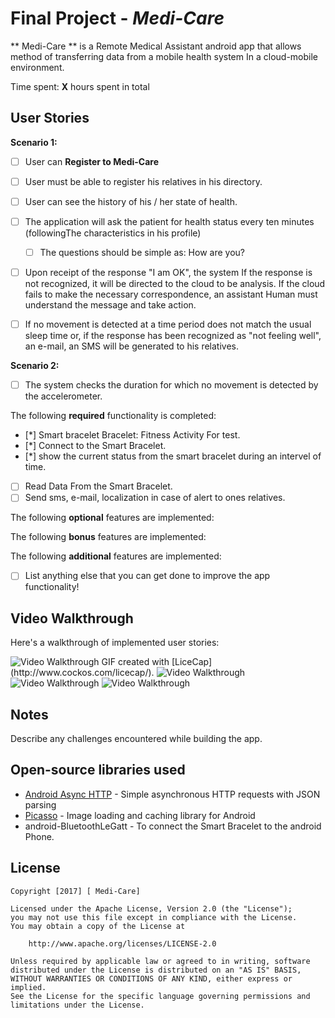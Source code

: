 # Final Project - *Medi-Care*

** Medi-Care ** is a Remote Medical Assistant android app that allows method of transferring data from a mobile health system In a cloud-mobile environment.

Time spent: **X** hours spent in total

## User Stories

**Scenario 1:**

* [ ] User can **Register to Medi-Care** 
* [ ] User must be able to register his relatives in his directory.
* [ ] User can see the history of his / her state of health.
* [ ] The application will ask the patient for health status every ten minutes (followingThe characteristics in his profile)
	* [ ]  The questions should be simple as: How are you?
* [ ] Upon receipt of the response "I am OK", the system If the response is not recognized, it will be directed to the cloud to be analysis. If the cloud fails to make the necessary correspondence, an assistant Human must understand the message and take action.
* [ ] If no movement is detected at a time period does not match the usual sleep time or, if the response has been recognized as "not feeling well", an e-mail, an SMS will be generated to his relatives.
 

**Scenario 2:**
* [ ] The system checks the duration for which no movement is detected by the accelerometer.


The following **required** functionality is completed:
* [*] Smart bracelet Bracelet: Fitness Activity For test.
* [*] Connect to the Smart Bracelet.
* [*] show the current status from the smart bracelet during an intervel of time.
* [ ] Read Data From the Smart Bracelet.
* [ ] Send sms, e-mail, localization in case of alert to ones relatives.

The following **optional** features are implemented:


The following **bonus** features are implemented:



The following **additional** features are implemented:

* [ ] List anything else that you can get done to improve the app functionality!

## Video Walkthrough

Here's a walkthrough of implemented user stories:

<img src='http://i.imgur.com/wFJbnkO.gif' title='Video Walkthrough' width='' alt='Video Walkthrough' />
GIF created with [LiceCap](http://www.cockos.com/licecap/).

<img src='Remote-medical-assistant/screenshots/4-detail.png' width='' alt='Video Walkthrough' />
<img src='Remote-medical-assistant/screenshots/5-detail.png' width='' alt='Video Walkthrough' />
<img src='Remote-medical-assistant/screenshots/6-detail.png' width='' alt='Video Walkthrough' />





## Notes

Describe any challenges encountered while building the app.

## Open-source libraries used

- [Android Async HTTP](https://github.com/loopj/android-async-http) - Simple asynchronous HTTP requests with JSON parsing
- [Picasso](http://square.github.io/picasso/) - Image loading and caching library for Android
- android-BluetoothLeGatt  - To connect the Smart Bracelet to the android Phone.

## License

    Copyright [2017] [ Medi-Care]

    Licensed under the Apache License, Version 2.0 (the "License");
    you may not use this file except in compliance with the License.
    You may obtain a copy of the License at

        http://www.apache.org/licenses/LICENSE-2.0

    Unless required by applicable law or agreed to in writing, software
    distributed under the License is distributed on an "AS IS" BASIS,
    WITHOUT WARRANTIES OR CONDITIONS OF ANY KIND, either express or implied.
    See the License for the specific language governing permissions and
    limitations under the License.
